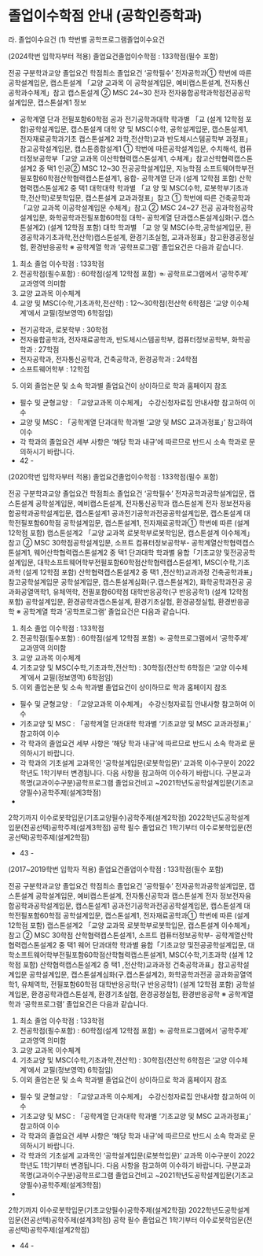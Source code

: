 # 졸업이수학점 안내 (공학인증학과)

라. 졸업이수요건
(1) 학번별  공학프로그램졸업이수요건
                                                                                  

                                                                                  

(2024학번 입학자부터  적용) 졸업요건졸업이수학점   : 133학점(필수 포함)
                                                                                  

전공
구분학과교양
졸업요건  학점최소 졸업요건  ‘공학필수’
전자공학과① 학번에 따른공학설계입문,  캡스톤설계
「교양 교과목 이
공학설계입문, 예비캡스톤설계,
전자통신공학과수체계」참고
캡스톤설계
② MSC 24~30
전자
전자융합공학과학점전공공학설계입문, 캡스톤설계1
정보
- 공학계열 단과   전필포함60학점
공과
전기공학과대학 학과별 「교  (설계 12학점 포함)공학설계입문,  캡스톤설계
대학
양 및 MSC(수학,
공학설계입문, 캡스톤설계1,
전자재료공학과기초
캡스톤설계2
과학,전산학)교과
반도체시스템공학부   과정표」참고공학설계입문, 캡스톤종합설계1
① 학번에 따른공학설계입문, 수치해석,
컴퓨터정보공학부「교양 교과목 이산학협력캡스톤설계1,
수체계」참고산학협력캡스톤설계2   중 택1
인공② MSC 12~30
전공공학설계입문,
지능학점
소프트웨어학부전필포함60학점산학협력캡스톤설계1,
융합- 공학계열 단과
(설계 12학점 포함)   산학협력캡스톤설계2   중 택1
대학대학 학과별 「교
양 및 MSC(수학,
로봇학부기초과학,전산학)로봇학입문, 캡스톤설계
교과과정표」참고
① 학번에 따른
건축공학과「교양 교과목 이공학설계입문
수체계」참고
② MSC 24~27
전공
공과학점공학설계입문,
화학공학과전필포함60학점
대학- 공학계열 단과캡스톤설계심화(구.캡스톤설계2)
(설계 12학점 포함)
대학 학과별 「교
양 및 MSC(수학,공학설계입문,
환경공학과기초과학,전산학)캡스톤설계, 환경기초실험,
교과과정표」참고환경공정실험, 환경반응공학
※ 공학계열  학과 ‘공학프로그램’ 졸업요건은 다음과 같습니다.
1) 최소 졸업 이수학점 : 133학점
2) 전공학점(필수포함) : 60학점(설계 12학점 포함) ☜ 공학프로그램에서 ‘공학주제’ 교과영역 의미함
3) 교양 교과목 이수체계
4) 교양 및 MSC(수학,기초과학,전산학) : 12～30학점(전산학 6학점은 ‘교양 이수체계’에서 교필(정보영역) 6학점임)
- 전기공학과, 로봇학부 : 30학점
- 전자융합공학과, 전자재료공학과, 반도체시스템공학부,  컴퓨터정보공학부,  화학공학과 : 27학점
- 전자공학과, 전자통신공학과, 건축공학과, 환경공학과 : 24학점
- 소프트웨어학부 : 12학점
5) 이외 졸업논문 및 소속 학과별 졸업요건이 상이하므로  학과 홈페이지 참조
- 필수 및 균형교양 : 「교양교과목 이수체계」 수강신청자료집 안내사항  참고하여 이수
- 교양 및 MSC : 「공학계열 단과대학 학과별 ‘교양 및 MSC 교과과정표」’ 참고하여 이수
- 각 학과의 졸업요건 세부 사항은 ‘해당 학과 내규’에 따르므로 반드시 소속 학과로 문의하시기  바랍니다.
- 42 -
                                                                                  

                                                                                  

                                                                                  

                                                                                  

                                                                                  

                                                                                  

                                                                                  

                                                                                  

(2020학번 입학자부터  적용) 졸업요건졸업이수학점   : 133학점(필수 포함)
                                                                                  

전공
구분학과교양
졸업요건  학점최소 졸업요건  ‘공학필수’
전자공학과공학설계입문,  캡스톤설계
공학설계입문, 예비캡스톤설계,
전자통신공학과
캡스톤설계
전자
정보전자융합공학과공학설계입문, 캡스톤설계1
공과전기공학과전공공학설계입문,  캡스톤설계
대학전필포함60학점
공학설계입문, 캡스톤설계1,
전자재료공학과① 학번에 따른   (설계 12학점 포함)
캡스톤설계2
「교양 교과목
로봇학부로봇학입문, 캡스톤설계
이수체계」참고
② MSC 30학점공학설계입문,
소프트   컴퓨터정보공학부- 공학계열산학협력캡스톤설계1,
웨어산학협력캡스톤설계2   중 택1
단과대학 학과별
융합「기초교양 및전공공학설계입문,
대학소프트웨어학부전필포함60학점산학협력캡스톤설계1,
MSC(수학,기초과학
(설계 12학점 포함)   산학협력캡스톤설계2   중 택1
,전산학)교과과정
건축공학과표」참고공학설계입문
공학설계입문,
캡스톤설계심화(구.캡스톤설계2),
화학공학과전공
공과화공열역학1, 유체역학,
전필포함60학점
대학반응공학(구 반응공학1)
(설계 12학점 포함)
공학설계입문,
환경공학과캡스톤설계, 환경기초실험,
환경공정실험, 환경반응공학
※ 공학계열  학과 ‘공학프로그램’ 졸업요건은 다음과 같습니다.
1) 최소 졸업 이수학점 : 133학점
2) 전공학점(필수포함) : 60학점(설계 12학점 포함) ☜ 공학프로그램에서 ‘공학주제’ 교과영역 의미함
3) 교양 교과목 이수체계
4) 기초교양 및 MSC(수학,기초과학,전산학) : 30학점(전산학 6학점은 ‘교양 이수체계’에서 교필(정보영역) 6학점임)
5) 이외 졸업논문 및 소속 학과별 졸업요건이 상이하므로  학과 홈페이지 참조
- 필수 및 균형교양 : 「교양교과목 이수체계」 수강신청자료집 안내사항  참고하여 이수
- 기초교양 및 MSC : 「공학계열 단과대학 학과별 ‘기초교양 및 MSC 교과과정표」’ 참고하여 이수
- 각 학과의 졸업요건 세부 사항은 ‘해당 학과 내규’에 따르므로 반드시 소속 학과로 문의하시기  바랍니다.
- 각 학과의 기초설계 교과목인 ‘공학설계입문(로봇학입문)’ 교과목 이수구분이  2022학년도 1학기부터 변경됩니다.
다음 사항을 참고하여  이수하기 바랍니다.
구분교과목명(교과이수구분)공학프로그램  졸업요건비고
~2021학년도공학설계입문(기초교양필수)공학주제(설계3학점)
-
2학기까지 이수로봇학입문(기초교양필수)공학주제(설계2학점)
2022학년도공학설계입문(전공선택)공학주제(설계3학점)
공학 필수 졸업요건
1학기부터 이수로봇학입문(전공선택)공학주제(설계2학점)
- 43 -
                                                                                  

                                                                                  

                                                                                  

                                                                                  

                                                                                  

                                                                                  

                                                                                  

                                                                                  

(2017~2019학번 입학자 적용) 졸업요건졸업이수학점   : 133학점(필수 포함)
                                                                                  

전공
구분학과교양
졸업요건  학점최소 졸업요건  ‘공학필수’
전자공학과공학설계입문,  캡스톤설계
공학설계입문, 예비캡스톤설계,
전자통신공학과
캡스톤설계
전자
정보전자융합공학과공학설계입문, 캡스톤설계1
공과전기공학과전공공학설계입문,  캡스톤설계
대학전필포함60학점
공학설계입문, 캡스톤설계1,
전자재료공학과① 학번에 따른   (설계 12학점 포함)
캡스톤설계2
「교양 교과목
로봇학부로봇학입문, 캡스톤설계
이수체계」참고
② MSC 30학점
산학협력캡스톤설계1,
소프트   컴퓨터정보공학부- 공학계열산학협력캡스톤설계2   중 택1
웨어
단과대학 학과별
융합「기초교양 및전공공학설계입문,
대학소프트웨어학부전필포함60학점산학협력캡스톤설계1,
MSC(수학,기초과학
(설계 12학점 포함)   산학협력캡스톤설계2   중 택1
,전산학)교과과정
건축공학과표」참고공학설계입문
공학설계입문,
캡스톤설계심화(구.캡스톤설계2),
화학공학과전공
공과화공열역학1, 유체역학,
전필포함60학점
대학반응공학(구 반응공학1)
(설계 12학점 포함)
공학설계입문,
환경공학과캡스톤설계, 환경기초실험,
환경공정실험, 환경반응공학
※ 공학계열  학과 ‘공학프로그램’ 졸업요건은 다음과 같습니다.
1) 최소 졸업 이수학점 : 133학점
2) 전공학점(필수포함) : 60학점(설계 12학점 포함) ☜ 공학프로그램에서 ‘공학주제’ 교과영역 의미함
3) 교양 교과목 이수체계
4) 기초교양 및 MSC(수학,기초과학,전산학) : 30학점(전산학 6학점은 ‘교양 이수체계’에서 교필(정보영역) 6학점임)
5) 이외 졸업논문 및 소속 학과별 졸업요건이 상이하므로  학과 홈페이지 참조
- 필수 및 균형교양 : 「교양교과목 이수체계」 수강신청자료집 안내사항  참고하여 이수
- 기초교양 및 MSC : 「공학계열 단과대학 학과별 ‘기초교양 및 MSC 교과과정표」’ 참고하여 이수
- 각 학과의 졸업요건 세부 사항은 ‘해당 학과 내규’에 따르므로 반드시 소속 학과로 문의하시기  바랍니다.
- 각 학과의 기초설계 교과목인 ‘공학설계입문(로봇학입문)’ 교과목 이수구분이  2022학년도 1학기부터 변경됩니다.
다음 사항을 참고하여  이수하기 바랍니다.
구분교과목명(교과이수구분)공학프로그램  졸업요건비고
~2021학년도공학설계입문(기초교양필수)공학주제(설계3학점)
-
2학기까지 이수로봇학입문(기초교양필수)공학주제(설계2학점)
2022학년도공학설계입문(전공선택)공학주제(설계3학점)
공학 필수 졸업요건
1학기부터 이수로봇학입문(전공선택)공학주제(설계2학점)
- 44 -

